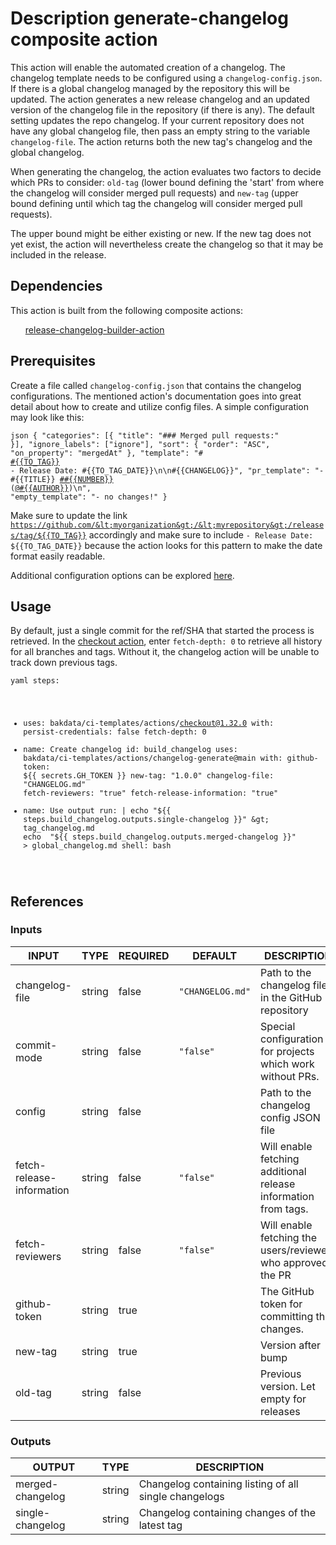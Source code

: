 <h1>Description generate-changelog composite action</h1>

This action will enable the automated creation of a changelog.
The changelog template needs to be configured using a <code>changelog-config.json</code>.
If there is a global changelog managed by the repository this will be updated.
The action generates a new release changelog and an updated version of
the changelog file in the repository (if there is any).
The default setting updates the repo changelog.
If your current repository does not have any global changelog file,
then pass an empty string to the variable <code>changelog-file</code>.
The action returns both the new tag's changelog and the global changelog.

When generating the changelog, the action evaluates two factors to decide which PRs to consider:
<code>old-tag</code>
(lower bound defining the 'start' from where the changelog will consider merged pull requests)
and <code>new-tag</code>
(upper bound defining until which tag the changelog will consider merged pull requests).

The upper bound might be either existing or new.
If the new tag does not yet exist, the action will
nevertheless create the changelog so that it may be included in the release.

<h2>Dependencies</h2>

This action is built from the following composite actions:

<ul>
<a href="https://github.com/mikepenz/release-changelog-builder-action">release-changelog-builder-action</a>
</ul>

<h2>Prerequisites</h2>

Create a file called <code>changelog-config.json</code> that contains the changelog configurations.
The mentioned action's documentation goes into great detail about how to create and utilize config
files. A simple configuration may look like this:

<code>json
{
  "categories": [{ "title": "### Merged pull requests:" }],
  "ignore_labels": ["ignore"],
  "sort": { "order": "ASC", "on_property": "mergedAt" },
  "template": "# <a href="https://github.com/#{{OWNER}}/#{{REPO}}/releases/tag/#{{TO_TAG}}">#{{TO_TAG}}</a> - Release Date: #{{TO_TAG_DATE}}\n\n#{{CHANGELOG}}",
  "pr_template": "- #{{TITLE}} <a href="#{{URL}}">##{{NUMBER}}</a> (<a href="https://github.com/#{{AUTHOR}}">@#{{AUTHOR}}</a>)\n",
  "empty_template": "- no changes!"
}
</code>

Make sure to update the link
<code>https://github.com/&lt;myorganization&gt;/&lt;myrepository&gt;/releases/tag/${{TO_TAG}}</code>
accordingly and make sure to include <code>- Release Date: ${{TO_TAG_DATE}}</code>
because the action looks for this pattern to make the date format easily readable.

Additional configuration options can be explored
<a href="https://github.com/mikepenz/release-changelog-builder-action#configuration-specification">here</a>.

<h2>Usage</h2>

By default, just a single commit for the ref/SHA that started the process is retrieved.
In the <a href="https://github.com/actions/checkout">checkout action</a>, enter <code>fetch-depth: 0</code> to retrieve
all history for all branches and tags.
Without it, the changelog action will be unable to track down previous tags.

<code>yaml
steps:
  - uses: bakdata/ci-templates/actions/checkout@1.32.0
    with:
      persist-credentials: false
      fetch-depth: 0
  - name: Create changelog
    id: build_changelog
    uses: bakdata/ci-templates/actions/changelog-generate@main
    with:
      github-token: ${{ secrets.GH_TOKEN }}
      new-tag: "1.0.0"
      changelog-file: "CHANGELOG.md"
      fetch-reviewers: "true"
      fetch-release-information: "true"
  - name: Use output
    run: |
      echo  "${{ steps.build_changelog.outputs.single-changelog }}" &gt; tag_changelog.md
      echo  "${{ steps.build_changelog.outputs.merged-changelog }}" &gt; global_changelog.md
    shell: bash
</code>

<h2>References</h2>

<h3>Inputs</h3>

<!-- AUTO-DOC-INPUT:START - Do not remove or modify this section -->

|           INPUT           |  TYPE  | REQUIRED |     DEFAULT      |                          DESCRIPTION                           |
|---------------------------|--------|----------|------------------|----------------------------------------------------------------|
|      changelog-file       | string |  false   | <code>"CHANGELOG.md"</code> |      Path to the changelog file in the GitHub repository       |
|        commit-mode        | string |  false   |    <code>"false"</code>     |   Special configuration for projects which work without PRs.   |
|          config           | string |  false   |                  |             Path to the changelog config JSON file             |
| fetch-release-information | string |  false   |    <code>"false"</code>     | Will enable fetching additional release information from tags. |
|      fetch-reviewers      | string |  false   |    <code>"false"</code>     |  Will enable fetching the users/reviewers who approved the PR  |
|       github-token        | string |   true   |                  |          The GitHub token for committing the changes.          |
|          new-tag          | string |   true   |                  |                       Version after bump                       |
|          old-tag          | string |  false   |                  |            Previous version. Let empty for releases            |

<!-- AUTO-DOC-INPUT:END -->

<h3>Outputs</h3>

<!-- AUTO-DOC-OUTPUT:START - Do not remove or modify this section -->

|      OUTPUT      |  TYPE  |                      DESCRIPTION                      |
|------------------|--------|-------------------------------------------------------|
| merged-changelog | string | Changelog containing listing of all single changelogs |
| single-changelog | string |    Changelog containing changes of the latest tag     |

<!-- AUTO-DOC-OUTPUT:END -->
